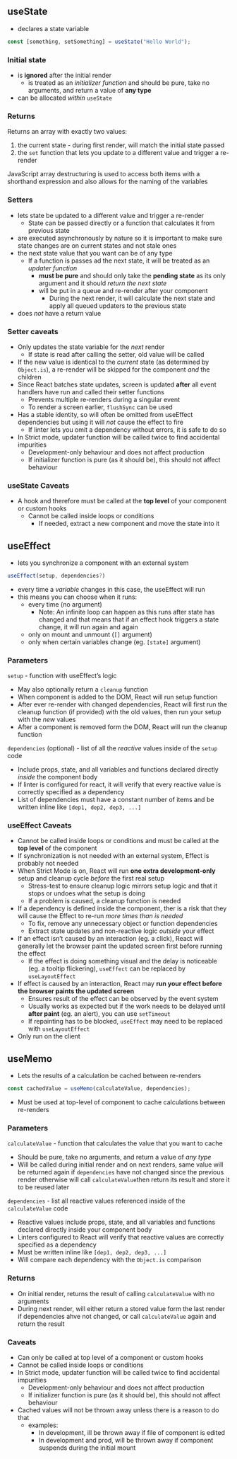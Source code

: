 ## useState

- declares a state variable

```jsx
const [something, setSomething] = useState("Hello World");
```

### Initial state

- is **ignored** after the initial render
  - is treated as an _initializer function_ and should be pure, take no arguments, and return a value of **any type**
- can be allocated _within_ `useState`

### Returns

Returns an array with exactly two values:

1. the current state - during first render, will match the initial state passed
2. the `set` function that lets you update to a different value and trigger a re-render

JavaScript array destructuring is used to access both items with a shorthand expression and also allows for the naming of the variables

### Setters

- lets state be updated to a different value and trigger a re-render
  - State can be passed directly or a function that calculates it from previous state
- are executed asynchronously by nature so it is important to make sure state changes are on current states and not stale ones
- the next state value that you want can be of any type
  - If a function is passes ad the next state, it will be treated as an _updater function_
    - **must be pure** and should only take the **pending state** as its only argument and it should _return the next state_
    - will be put in a queue and re-render after your component
      - During the next render, it will calculate the next state and apply all queued updaters to the previous state
- does _not_ have a return value

### Setter caveats

- Only updates the state variable for the _next_ render
  - If state is read after calling the setter, old value will be called
- If the new value is identical to the _current_ state (as determined by `Object.is`), a re-render will be skipped for the component _and_ the children
- Since React batches state updates, screen is updated **after** all event handlers have run and called their setter functions
  - Prevents multiple re-renders during a singular event
  - To render a screen earlier, `flushSync` can be used
- Has a stable identity, so will often be omitted from useEffect dependencies but using it will _not_ cause the effect to fire
  - If linter lets you omit a dependency without errors, it is safe to do so
- In Strict mode, updater function will be called twice to find accidental impurities
  - Development-only behaviour and does not affect production
  - If initializer function is pure (as it should be), this should not affect behaviour

### useState Caveats

- A hook and therefore must be called at the **top level** of your component or custom hooks
  - Cannot be called inside loops or conditions
    - If needed, extract a new component and move the state into it

## useEffect

- lets you synchronize a component with an external system

```js
useEffect(setup, dependencies?)
```

- every time a _variable_ changes in this case, the useEffect will run
- this means you can choose when it runs:
  - every time (no argument)
    - Note: An infinite loop can happen as this runs after state has changed and that means that if an effect hook triggers a state change, it will run again and again
  - only on mount and unmount (`[]` argument)
  - only when certain variables change (eg. `[state]` argument)

### Parameters

`setup` - function with useEffect’s logic

- May also optionally return a `cleanup` function
- When component is added to the DOM, React will run setup function
- After ever re-render with changed dependencies, React will first run the cleanup function (if provided) with the old values, then run your setup with the _new_ values
- After a component is removed form the DOM, React will run the cleanup function

`dependencies` (optional) - list of all the _reactive_ values inside of the `setup` code

- Include props, state, and all variables and functions declared directly _inside_ the component body
- If linter is configured for react, it will verify that every reactive value is correctly specified as a dependency
- List of dependencies must have a constant number of items and be written inline like `[dep1, dep2, dep3, ...]`

### useEffect Caveats

- Cannot be called inside loops or conditions and must be called at the **top level** of the component
- If synchronization is not needed with an external system, Effect is probably not needed
- When Strict Mode is on, React will run **one extra development-only** setup and cleanup cycle _before_ the first real setup
  - Stress-test to ensure cleanup logic mirrors setup logic and that it stops or undoes what the setup is doing
  - If a problem is caused, a cleanup function is needed
- If a dependency is defined inside the component, ther is a risk that they will cause the Effect to re-run _more times than is needed_
  - To fix, remove any unnecessary object or function dependencies
  - Extract state updates and non-reactive logic _outside_ your effect
- If an effect isn’t caused by an interaction (eg. a click), React will generally let the browser paint the updated screen first before running the effect
  - If the effect is doing something visual and the delay is noticeable (eg. a tooltip flickering), `useEffect` can be replaced by `useLayoutEffect`
- If effect is caused by an interaction, React may **run your effect before the browser paints the updated screen**
  - Ensures result of the effect can be observed by the event system
  - Usually works as expected but if the work needs to be delayed until **after paint** (eg. an alert), you can use `setTimeout`
  - If repainting has to be blocked, `useEffect` may need to be replaced with `useLayoutEffect`
- Only run on the client

## useMemo

- Lets the results of a calculation be cached between re-renders

```js
const cachedValue = useMemo(calculateValue, dependencies);
```

- Must be used at top-level of component to cache calculations between re-renders

### Parameters

`calculateValue` - function that calculates the value that you want to cache

- Should be pure, take no arguments, and return a value of _any type_
- Will be called during initial render and on next renders, same value will be returned again if `dependencies` have not changed since the previous render otherwise will call `calculateValue`then return its result and store it to be reused later

`dependencies` - list all reactive values referenced inside of the `calculateValue` code

- Reactive values include props, state, and all variables and functions declared directly inside your component body
- Linters configured to React will verify that reactive values are correctly specified as a dependency
- Must be written inline like `[dep1, dep2, dep3, ...]`
- Will compare each dependency with the `Object.is` comparison

### Returns

- On initial render, returns the result of calling `calculateValue` with no arguments
- During next render, will either return a stored value form the last render if dependencies ahve not changed, or call `calculateValue` again and return the result

### Caveats

- Can only be called at top level of a component or custom hooks
- Cannot be called inside loops or conditions
- In Strict mode, updater function will be called twice to find accidental impurities
  - Development-only behaviour and does not affect production
  - If initializer function is pure (as it should be), this should not affect behaviour
- Cached values will not be thrown away unless there is a reason to do that
  - examples:
    - In development, ill be thrown away if file of component is edited
    - In development and prod, will be thrown away if component suspends during the initial mount
